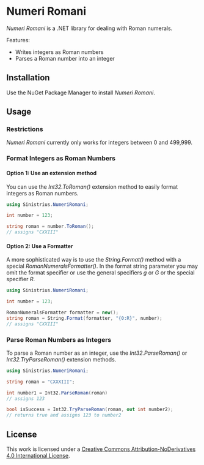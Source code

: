 # Numeri Romani

*Numeri Romani* is a .NET library for dealing with Roman numerals.

Features:
- Writes integers as Roman numbers
- Parses a Roman number into an integer


## Installation

Use the NuGet Package Manager to install *Numeri Romani*.


## Usage

### Restrictions

*Numeri Romani* currently only works for integers between 0 and 499,999.


### Format Integers as Roman Numbers

#### Option 1: Use an extension method

You can use the *Int32.ToRoman()* extension method to easily format integers as Roman numbers.

```cs
using Sinistrius.NumeriRomani;

int number = 123;

string roman = number.ToRoman();
// assigns "CXXIII"
```


#### Option 2: Use a Formatter

A more sophisticated way is to use the *String.Format()* method with a special *RomanNumeralsFormatter()*. In the format string parameter you may omit the format specifier or use the general specifiers *g* or *G* or the special specifier *R*.

```cs
using Sinistrius.NumeriRomani;

int number = 123;

RomanNumeralsFormatter formatter = new();
string roman = String.Format(formatter, "{0:R}", number);
// assigns "CXXIII"
```

### Parse Roman Numbers as Integers

To parse a Roman number as an integer, use the *Int32.ParseRoman()* or *Int32.TryParseRoman()* extension methods.

```cs
using Sinistrius.NumeriRomani;

string roman = "CXXXIII";

int number1 = Int32.ParseRoman(roman)
// assigns 123

bool isSuccess = Int32.TryParseRoman(roman, out int number2);
// returns true and assigns 123 to number2
```


## License

This work is licensed under a [Creative Commons Attribution-NoDerivatives 4.0 International License](http://creativecommons.org/licenses/by-nd/4.0/).

